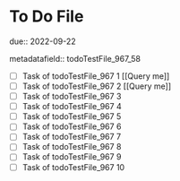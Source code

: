 # To Do File

due:: 2022-09-22

metadatafield:: todoTestFile_967_58

- [ ] Task of todoTestFile_967 1 [[Query me]]
- [ ] Task of todoTestFile_967 2 [[Query me]]
- [ ] Task of todoTestFile_967 3
- [ ] Task of todoTestFile_967 4
- [ ] Task of todoTestFile_967 5
- [ ] Task of todoTestFile_967 6
- [ ] Task of todoTestFile_967 7
- [ ] Task of todoTestFile_967 8
- [ ] Task of todoTestFile_967 9
- [ ] Task of todoTestFile_967 10